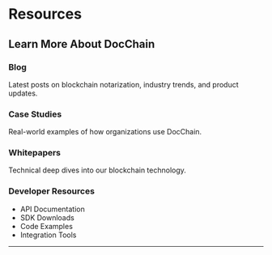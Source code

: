 # Resources

## Learn More About DocChain

### Blog
Latest posts on blockchain notarization, industry trends, and product updates.

### Case Studies
Real-world examples of how organizations use DocChain.

### Whitepapers
Technical deep dives into our blockchain technology.

### Developer Resources
- API Documentation
- SDK Downloads
- Code Examples
- Integration Tools

---


